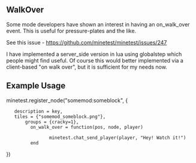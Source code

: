 WalkOver
--------

Some mode developers have shown an interest in having an on_walk_over event. This is useful for pressure-plates and the like.

See this issue - https://github.com/minetest/minetest/issues/247

I have implemented a server_side version in lua using globalstep which people might find useful. Of course this would better implemented via a client-based "on walk over", but it is sufficient for my needs now.

Example Usage
-------------

   minetest.register_node("somemod:someblock", {

       description = key,
       tiles = {"somemod_someblock.png"},
           groups = {cracky=1},
             on_walk_over = function(pos, node, player)
            
                    minetest.chat_send_player(player, "Hey! Watch it!")
             end
})

 